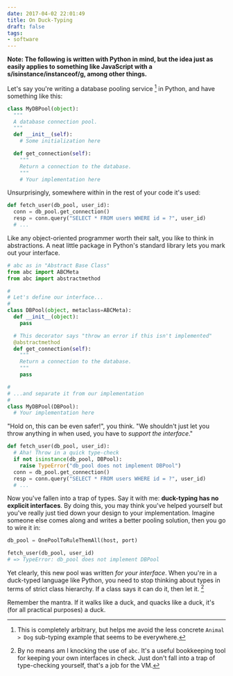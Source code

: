```yaml
---
date: 2017-04-02 22:01:49
title: On Duck-Typing
draft: false
tags:
- software
---
```


**Note: The following is written with Python in mind, but the idea just as easily applies to something like JavaScript with a s/isinstance/instanceof/g, among other things.**

Let's say you're writing a database pooling service [^1] in Python, and have something like this:

```python
class MyDBPool(object):
  """
  A database connection pool.
  """
  def __init__(self):
    # Some initialization here

  def get_connection(self):
    """
    Return a connection to the database.
    """
    # Your implementation here

```

Unsurprisingly, somewhere within in the rest of your code it's used:

```python
def fetch_user(db_pool, user_id):
  conn = db_pool.get_connection()
  resp = conn.query("SELECT * FROM users WHERE id = ?", user_id)
  # ...
```

Like any object-oriented programmer worth their salt, you like to think in abstractions. A neat little package in Python's standard library lets you mark out your interface.

```python
# abc as in "Abstract Base Class"
from abc import ABCMeta
from abc import abstractmethod

#
# Let's define our interface...
#
class DBPool(object, metaclass=ABCMeta):
  def __init__(object):
    pass

  # This decorator says "throw an error if this isn't implemented"
  @abstractmethod
  def get_connection(self):
    """
    Return a connection to the database.
    """
    pass

#
# ...and separate it from our implementation
#
class MyDBPool(DBPool):
  # Your implementation here
```

"Hold on, this can be even safer!", you think. "We shouldn't just let you throw anything in when used, you have to *support the interface*."

```python
def fetch_user(db_pool, user_id):
  # Aha! Throw in a quick type-check
  if not isinstance(db_pool, DBPool):
    raise TypeError("db_pool does not implement DBPool")
  conn = db_pool.get_connection()
  resp = conn.query("SELECT * FROM users WHERE id = ?", user_id)
  # ...
```

Now you've fallen into a trap of types. Say it with me: **duck-typing has no explicit interfaces**. By doing this, you may think you've helped yourself but you've really just tied down your design to your implementation. Imagine someone else comes along and writes a better pooling solution, then you go to wire it in:

```python
db_pool = OnePoolToRuleThemAll(host, port)

fetch_user(db_pool, user_id)
# => TypeError: db_pool does not implement DBPool
```

Yet clearly, this new pool was written *for your interface*. When you're in a duck-typed language like Python, you need to stop thinking about types in terms of strict class hierarchy. If a class says it can do it, then let it. [^2]

Remember the mantra. If it walks like a duck, and quacks like a duck, it's (for all practical purposes) a duck.

[^1]: This is completely arbitrary, but helps me avoid the less concrete `Animal > Dog` sub-typing example that seems to be everywhere.

[^2]: By no means am I knocking the use of `abc`. It's a useful bookkeeping tool for keeping your own interfaces in check. Just don't fall into a trap of type-checking yourself, that's a job for the VM.
